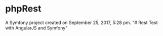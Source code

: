 phpRest
=======

A Symfony project created on September 25, 2017, 5:28 pm.
"# Rest Test with AngularJS and Symfony" 

